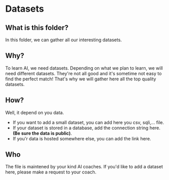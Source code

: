 # Datasets

## What is this folder?
In this folder, we can gather all our interesting datasets.

## Why?
To learn AI, we need datasets. Depending on what we plan to learn, we will need different datasets. They're not all good and it's sometime not easy to find the perfect match! That's why we will gather here all the top quality datasets.

## How?
Well, it depend on you data. 

* If you want to add a small dataset, you can add here you csv, sqli,... file.
* If your dataset is stored in a database, add the connection string here. **(Be sure the data is public)**.
* If you'r data is hosted somewhere else, you can add the link here.

## Who
The file is maintened by your kind AI coaches.
If you'd like to add a dataset here, please make a request to your coach.


